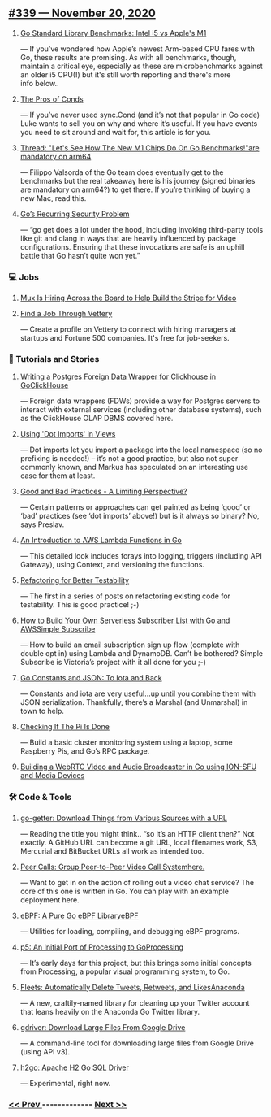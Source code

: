 ## [#339 — November 20, 2020](https://golangweekly.com/issues/339)

1. [Go Standard Library Benchmarks: Intel i5 vs Apple's M1](https://golangweekly.com/link/98971/web)

     — If you’ve wondered how Apple’s newest Arm-based CPU fares with Go, these results are promising. As with all benchmarks, though, maintain a critical eye, especially as these are microbenchmarks against an older i5 CPU(!) but it's still worth reporting and there's more info below..
1. [The Pros of Conds](https://golangweekly.com/link/98972/web)

     — If you’ve never used sync.Cond (and it’s not that popular in Go code) Luke wants to sell you on why and where it’s useful. If you have events you need to sit around and wait for, this article is for you.
1. [Thread: "Let's See How The New M1 Chips Do On Go Benchmarks!"are mandatory on arm64](https://golangweekly.com/link/98974/web)

     — Filippo Valsorda of the Go team does eventually get to the benchmarks but the real takeaway here is his journey (signed binaries are mandatory on arm64?) to get there. If you’re thinking of buying a new Mac, read this.
1. [Go’s Recurring Security Problem](https://golangweekly.com/link/98976/web)

     — “go get does a lot under the hood, including invoking third-party tools like git and clang in ways that are heavily influenced by package configurations. Ensuring that these invocations are safe is an uphill battle that Go hasn’t quite won yet.”
### 💻 Jobs

1. [Mux Is Hiring Across the Board to Help Build the Stripe for Video](https://golangweekly.com/link/98982/web)

1. [Find a Job Through Vettery](https://golangweekly.com/link/98983/web)

     — Create a profile on Vettery to connect with hiring managers at startups and Fortune 500 companies. It's free for job-seekers.
### 📘 Tutorials and Stories

1. [Writing a Postgres Foreign Data Wrapper for Clickhouse in GoClickHouse](https://golangweekly.com/link/98984/web)

     — Foreign data wrappers (FDWs) provide a way for Postgres servers to interact with external services (including other database systems), such as the ClickHouse OLAP DBMS covered here.
1. [Using 'Dot Imports' in Views](https://golangweekly.com/link/98986/web)

     — Dot imports let you import a package into the local namespace (so no prefixing is needed!) – it’s not a good practice, but also not super commonly known, and Markus has speculated on an interesting use case for them at least.
1. [Good and Bad Practices - A Limiting Perspective?](https://golangweekly.com/link/98987/web)

     — Certain patterns or approaches can get painted as being ‘good’ or ‘bad’ practices (see ‘dot imports’ above!) but is it always so binary? No, says Preslav.
1. [An Introduction to AWS Lambda Functions in Go](https://golangweekly.com/link/98989/web)

     — This detailed look includes forays into logging, triggers (including API Gateway), using Context, and versioning the functions.
1. [Refactoring for Better Testability](https://golangweekly.com/link/98990/web)

     — The first in a series of posts on refactoring existing code for testability. This is good practice! ;-)
1. [How to Build Your Own Serverless Subscriber List with Go and AWSSimple Subscribe](https://golangweekly.com/link/98991/web)

     — How to build an email subscription sign up flow (complete with double opt in) using Lambda and DynamoDB. Can’t be bothered? Simple Subscribe is Victoria’s project with it all done for you ;-)
1. [Go Constants and JSON: To Iota and Back](https://golangweekly.com/link/98993/web)

     — Constants and iota are very useful…up until you combine them with JSON serialization. Thankfully, there’s a Marshal (and Unmarshal) in town to help.
1. [Checking If The Pi Is Done](https://golangweekly.com/link/98994/web)

     — Build a basic cluster monitoring system using a laptop, some Raspberry Pis, and Go’s RPC package.
1. [Building a WebRTC Video and Audio Broadcaster in Go using ION-SFU and Media Devices](https://golangweekly.com/link/98995/web)

### 🛠 Code & Tools

1. [go-getter: Download Things from Various Sources with a URL](https://golangweekly.com/link/98996/web)

     — Reading the title you might think.. “so it’s an HTTP client then?” Not exactly. A GitHub URL can become a git URL, local filenames work, S3, Mercurial and BitBucket URLs all work as intended too.
1. [Peer Calls: Group Peer-to-Peer Video Call Systemhere.](https://golangweekly.com/link/98997/web)

     — Want to get in on the action of rolling out a video chat service? The core of this one is written in Go. You can play with an example deployment here.
1. [eBPF: A Pure Go eBPF LibraryeBPF](https://golangweekly.com/link/98999/web)

     — Utilities for loading, compiling, and debugging eBPF programs.
1. [p5: An Initial Port of Processing to GoProcessing](https://golangweekly.com/link/99002/web)

     — It’s early days for this project, but this brings some initial concepts from Processing, a popular visual programming system, to Go.
1. [Fleets: Automatically Delete Tweets, Retweets, and LikesAnaconda](https://golangweekly.com/link/99004/web)

     — A new, craftily-named library for cleaning up your Twitter account that leans heavily on the Anaconda Go Twitter library.
1. [gdriver: Download Large Files From Google Drive](https://golangweekly.com/link/99006/web)

     — A command-line tool for downloading large files from Google Drive (using API v3).
1. [h2go: Apache H2 Go SQL Driver](https://golangweekly.com/link/99007/web)

     — Experimental, right now.

### [ << Prev ](golangweekly-338.md) ------------- [ Next >> ](golangweekly-340.md)